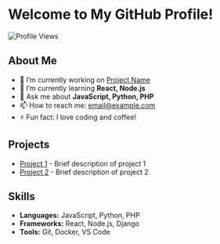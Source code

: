 # Welcome to My GitHub Profile!

![Profile Views](https://komarev.com/ghpvc/?username=Aventiaxd&color=blue)

## About Me
- 🔭 I’m currently working on [Project Name](link-to-project)
- 🌱 I’m currently learning **React, Node.js**
- 💬 Ask me about **JavaScript, Python, PHP**
- 📫 How to reach me: [email@example.com](mailto:email@example.com)
- ⚡ Fun fact: I love coding and coffee!

## Projects
- [Project 1](link-to-project1) - Brief description of project 1
- [Project 2](link-to-project2) - Brief description of project 2

## Skills
- **Languages:** JavaScript, Python, PHP
- **Frameworks:** React, Node.js, Django
- **Tools:** Git, Docker, VS Code
